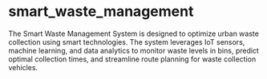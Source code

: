 # smart_waste_management
The Smart Waste Management System is designed to optimize urban waste collection using smart technologies. The system leverages IoT sensors, machine learning, and data analytics to monitor waste levels in bins, predict optimal collection times, and streamline route planning for waste collection vehicles. 
